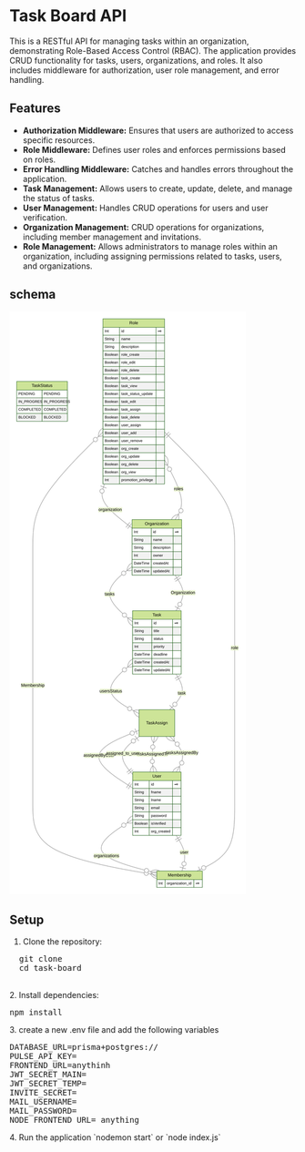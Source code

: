 # Task Board API

This is a RESTful API for managing tasks within an organization, demonstrating Role-Based Access Control (RBAC). The application provides CRUD functionality for tasks, users, organizations, and roles. It also includes middleware for authorization, user role management, and error handling.

## Features

- **Authorization Middleware:** Ensures that users are authorized to access specific resources.
- **Role Middleware:** Defines user roles and enforces permissions based on roles.
- **Error Handling Middleware:** Catches and handles errors throughout the application.
- **Task Management:** Allows users to create, update, delete, and manage the status of tasks.
- **User Management:** Handles CRUD operations for users and user verification.
- **Organization Management:** CRUD operations for organizations, including member management and invitations.
- **Role Management:** Allows administrators to manage roles within an organization, including assigning permissions related to tasks, users, and organizations.

## schema

![ER Diagram](https://github.com/VivekYadav105/task-board/blob/master/ERD.svg)

## Setup
1. Clone the repository:
<pre>
  git clone <repository_url>
  cd task-board  
</pre>
<br/>
2. Install dependencies:
<pre>npm install</pre>
3. create a new .env file and add the following variables
<pre>
DATABASE_URL=prisma+postgres://<your_database_url>
PULSE_API_KEY=<your_pulse_api_key>
FRONTEND_URL=anythinh
JWT_SECRET_MAIN=<your_jwt_secret_main>
JWT_SECRET_TEMP=<your_jwt_secret_temp>
INVITE_SECRET=<your_invite_secret>
MAIL_USERNAME=<your_email>
MAIL_PASSWORD=<your_email_password>
NODE_FRONTEND_URL= anything 
</pre>
4. Run the application
   `nodemon start` or `node index.js`


